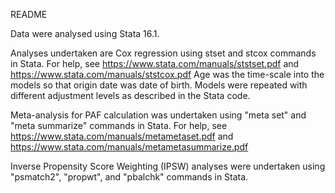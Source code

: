 README


Data were analysed using Stata 16.1.


Analyses undertaken are Cox regression using stset and stcox commands in Stata. For help, see https://www.stata.com/manuals/ststset.pdf and https://www.stata.com/manuals/ststcox.pdf
Age was the time-scale into the models so that origin date was date of birth. Models were repeated with different adjustment levels as described in the Stata code.

Meta-analysis for PAF calculation was undertaken using "meta set" and "meta summarize" commands in Stata. For help, see https://www.stata.com/manuals/metametaset.pdf and https://www.stata.com/manuals/metametasummarize.pdf

Inverse Propensity Score Weighting (IPSW) analyses were undertaken using "psmatch2", "propwt", and "pbalchk" commands in Stata.
